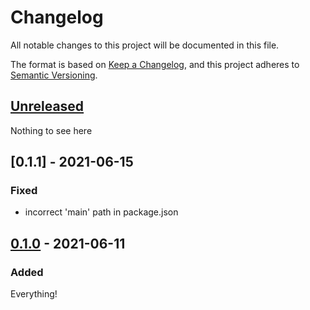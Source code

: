 # Changelog

All notable changes to this project will be documented in this file.

The format is based on [Keep a Changelog](https://keepachangelog.com/en/1.0.0/),
and this project adheres to [Semantic Versioning](https://semver.org/spec/v2.0.0.html).

## [Unreleased]

Nothing to see here

## [0.1.1] - 2021-06-15

### Fixed

- incorrect 'main' path in package.json

## [0.1.0] - 2021-06-11

### Added

Everything!

[Unreleased]: https://github.com/malynium/hex-rgbs/compare/v0.1.0...HEAD
[0.1.0]: https://github.com/malynium/hex-rgbs/releases/tag/v0.1.0